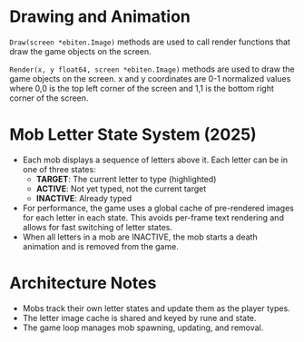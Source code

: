 # Drawing and Animation

`Draw(screen *ebiten.Image)` methods are used to call render functions that draw the game objects on the screen.

`Render(x, y float64, screen *ebiten.Image)` methods are used to draw the game objects on the screen.
x and y coordinates are 0-1 normalized values where 0,0 is the top left corner of the screen and 1,1 is the bottom right corner of the screen.

# Mob Letter State System (2025)

- Each mob displays a sequence of letters above it. Each letter can be in one of three states:
  - **TARGET**: The current letter to type (highlighted)
  - **ACTIVE**: Not yet typed, not the current target
  - **INACTIVE**: Already typed
- For performance, the game uses a global cache of pre-rendered images for each letter in each state. This avoids per-frame text rendering and allows for fast switching of letter states.
- When all letters in a mob are INACTIVE, the mob starts a death animation and is removed from the game.

# Architecture Notes

- Mobs track their own letter states and update them as the player types.
- The letter image cache is shared and keyed by rune and state.
- The game loop manages mob spawning, updating, and removal.
